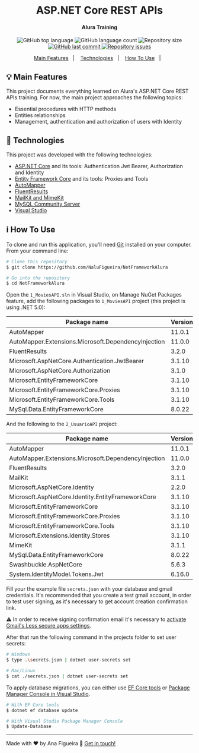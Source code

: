<h1 align="center">
    ASP.NET Core REST APIs
</h1>

<h4 align="center">
  Alura Training
</h4>
<p align="center">
  <img alt="GitHub top language" src="https://img.shields.io/github/languages/top/NaluFigueira/NetFrameworkAlura.svg">

  <img alt="GitHub language count" src="https://img.shields.io/github/languages/count/NaluFigueira/NetFrameworkAlura.svg">

  <img alt="Repository size" src="https://img.shields.io/github/repo-size/NaluFigueira/NetFrameworkAlura.svg">
  <a href="https://github.com/NaluFigueira/NetFrameworkAlura/commits/master">
    <img alt="GitHub last commit" src="https://img.shields.io/github/last-commit/NaluFigueira/NetFrameworkAlura.svg">
  </a>

  <a href="https://github.com/NaluFigueira/NetFrameworkAlura/issues">
    <img alt="Repository issues" src="https://img.shields.io/github/issues/NaluFigueira/NetFrameworkAlura.svg">
  </a>
</p>

<p align="center">
  <a href="#bulb-main-features">Main Features</a>&nbsp;&nbsp;&nbsp;|&nbsp;&nbsp;&nbsp;
  <a href="#rocket-technologies">Technologies</a>&nbsp;&nbsp;&nbsp;|&nbsp;&nbsp;&nbsp;
  <a href="#information_source-how-to-use">How To Use</a>&nbsp;&nbsp;&nbsp;|&nbsp;&nbsp;&nbsp;
</p>

## :bulb: Main Features

This project documents everything learned on Alura's ASP.NET Core REST APIs training. For now, the main project approaches the following topics:

- Essential procedures with HTTP methods
- Entities relationships
- Management, authentication and authorization of users with Identity

## :rocket: Technologies

This project was developed with the following technologies:

- [ASP.NET Core](https://dotnet.microsoft.com/en-us/apps/aspnet) and its tools: Authentication Jwt Bearer, Authorization and Identity
- [Entity Framework Core](https://docs.microsoft.com/en-us/ef/core/) and its tools: Proxies and Tools
- [AutoMapper](https://github.com/AutoMapper/AutoMapper)
- [FluentResults](https://github.com/altmann/FluentResults)
- [MailKit and MimeKit](http://www.mimekit.net/)
- [MySQL Community Server](https://dev.mysql.com/downloads/mysql/)
- [Visual Studio](https://visualstudio.microsoft.com/)

## :information_source: How To Use

To clone and run this application, you'll need [Git](https://git-scm.com) installed on your computer. From your command line:

```bash
# Clone this repository
$ git clone https://github.com/NaluFigueira/NetFrameworkAlura

# Go into the repository
$ cd NetFrameworkAlura
```

Open the `1_MoviesAPI.sln` in Visual Studio, on Manage NuGet Packages feature, add the following packages to `1_MoviesAPI` project (this project is using .NET 5.0):

| Package name                                        | Version |
| --------------------------------------------------- | ------- |
| AutoMapper                                          | 11.0.1  |
| AutoMapper.Extensions.Microsoft.DependencyInjection | 11.0.0  |
| FluentResults                                       | 3.2.0   |
| Microsoft.AspNetCore.Authentication.JwtBearer       | 3.1.10  |
| Microsoft.AspNetCore.Authorization                  | 3.1.0   |
| Microsoft.EntityFrameworkCore                       | 3.1.10  |
| Microsoft.EntityFrameworkCore.Proxies               | 3.1.10  |
| Microsoft.EntityFrameworkCore.Tools                 | 3.1.10  |
| MySql.Data.EntityFrameworkCore                      | 8.0.22  |

And the following to the `2_UsuarioAPI` project:

| Package name                                        | Version |
| --------------------------------------------------- | ------- |
| AutoMapper                                          | 11.0.1  |
| AutoMapper.Extensions.Microsoft.DependencyInjection | 11.0.0  |
| FluentResults                                       | 3.2.0   |
| MailKit                                             | 3.1.1   |
| Microsoft.AspNetCore.Identity                       | 2.2.0   |
| Microsoft.AspNetCore.Identity.EntityFrameworkCore   | 3.1.10  |
| Microsoft.EntityFrameworkCore                       | 3.1.10  |
| Microsoft.EntityFrameworkCore.Proxies               | 3.1.10  |
| Microsoft.EntityFrameworkCore.Tools                 | 3.1.10  |
| Microsoft.Extensions.Identity.Stores                | 3.1.10  |
| MimeKit                                             | 3.1.1   |
| MySql.Data.EntityFrameworkCore                      | 8.0.22  |
| Swashbuckle.AspNetCore                              | 5.6.3   |
| System.IdentityModel.Tokens.Jwt                     | 6.16.0  |

Fill your the example file `secrets.json` with your database and gmail credentials. It's recommended that you create a test gmail account, in order to test user signing, as it's necessary to get account creation confirmation link.

:warning: In order to receive signing confirmation email it's necessary to [activate Gmail's Less secure apps settings](https://hotter.io/docs/email-accounts/secure-app-gmail/).

After that run the following command in the projects folder to set user secrets:

```bash
# Windows
$ type .\secrets.json | dotnet user-secrets set

# Mac/Linux
$ cat ./secrets.json | dotnet user-secrets set
```

To apply database migrations, you can either use [EF Core tools](https://docs.microsoft.com/en-us/ef/core/cli/dotnet) or [Package Manager Console in Visual Studio](https://docs.microsoft.com/en-us/ef/core/cli/powershell).

```bash
# With EF Core tools
$ dotnet ef database update

# With Visual Studio Package Manager Console
$ Update-Database
```

---

Made with ♥ by Ana Figueira :wave: [Get in touch!](https://www.linkedin.com/in/ana-lu%C3%ADsa-chaves-figueira-38792218a/)
